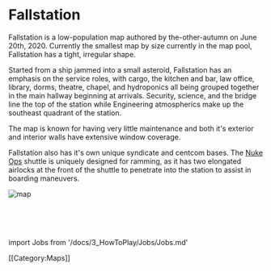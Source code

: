 # Fallstation

Fallstation is a low-population map authored by the-other-autumn on June 20th, 2020. Currently the smallest map by size currently in the map pool, Fallstation has a tight, irregular shape.

Started from a ship jammed into a small asteroid, Fallstation has an emphasis on the service roles, with cargo, the kitchen and bar, law office, library, dorms, theatre, chapel, and hydroponics all being grouped together in the main hallway beginning at arrivals. Security, science, and the bridge line the top of the station while Engineering atmospherics make up  the southeast quadrant of the station.

The map is known for having very little maintenance and both it's exterior and interior walls have extensive window coverage.

Fallstation also has it's own unique syndicate and centcom bases. The [Nuke Ops](\3_HowToPlay\Jobs\Antagonist_roles\Nuclear-Operative.md) shuttle is uniquely designed for ramming, as it has two elongated airlocks at the front of the shuttle to penetrate into the station to assist in boarding maneuvers.





![map](\img\Stations\FallStation.png)


  <br/>
<br/>
<br/>

import Jobs from '/docs/3_HowToPlay/Jobs/Jobs.md'

<Jobs />

[[Category:Maps]]
